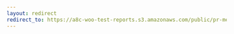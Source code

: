 ```yaml
---
layout: redirect
redirect_to: https://a8c-woo-test-reports.s3.amazonaws.com/public/pr-merge/44122/e2e/index.html
---
```

